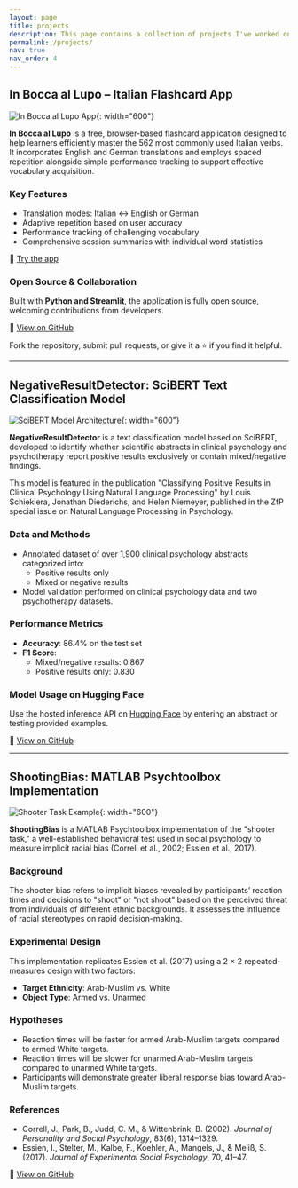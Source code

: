 ```yaml
---
layout: page
title: projects
description: This page contains a collection of projects I've worked on.
permalink: /projects/
nav: true
nav_order: 4
---
```



## In Bocca al Lupo – Italian Flashcard App

![In Bocca al Lupo App](https://schiekiera.github.io/assets/img/projects/inbocaallupo.jpg){: width="600"}

**In Bocca al Lupo** is a free, browser-based flashcard application designed to help learners efficiently master the 562 most commonly used Italian verbs. It incorporates English and German translations and employs spaced repetition alongside simple performance tracking to support effective vocabulary acquisition.

### Key Features
- Translation modes: Italian ↔ English or German
- Adaptive repetition based on user accuracy
- Performance tracking of challenging vocabulary
- Comprehensive session summaries with individual word statistics

🎯 [Try the app](https://inbocaallupo-9hvgzexhtsvwsanxjvfjd4.streamlit.app/)

### Open Source & Collaboration

Built with **Python and Streamlit**, the application is fully open source, welcoming contributions from developers.

📂 [View on GitHub](https://github.com/schiekiera/in_boca_al_lupo)

Fork the repository, submit pull requests, or give it a ⭐️ if you find it helpful.

---

## NegativeResultDetector: SciBERT Text Classification Model

![SciBERT Model Architecture](https://schiekiera.github.io/assets/img/publication_preview/scibert.png){: width="600"}

**NegativeResultDetector** is a text classification model based on SciBERT, developed to identify whether scientific abstracts in clinical psychology and psychotherapy report positive results exclusively or contain mixed/negative findings.

This model is featured in the publication "Classifying Positive Results in Clinical Psychology Using Natural Language Processing" by Louis Schiekiera, Jonathan Diederichs, and Helen Niemeyer, published in the ZfP special issue on Natural Language Processing in Psychology.

### Data and Methods
- Annotated dataset of over 1,900 clinical psychology abstracts categorized into:
  - Positive results only
  - Mixed or negative results
- Model validation performed on clinical psychology data and two psychotherapy datasets.

### Performance Metrics
- **Accuracy**: 86.4% on the test set
- **F1 Score**:
  - Mixed/negative results: 0.867
  - Positive results only: 0.830

### Model Usage on Hugging Face
Use the hosted inference API on [Hugging Face](https://huggingface.co/ClinicalMetaScience/NegativeResultDetector)
 by entering an abstract or testing provided examples.


📂 [View on GitHub](https://github.com/schiekiera/NegativeResultDetector)

---

## ShootingBias: MATLAB Psychtoolbox Implementation

![Shooter Task Example](https://www.frontiersin.org/files/Articles/483918/fpsyg-10-02140-HTML/image_m/fpsyg-10-02140-g001.jpg){: width="600"}

**ShootingBias** is a MATLAB Psychtoolbox implementation of the "shooter task," a well-established behavioral test used in social psychology to measure implicit racial bias (Correll et al., 2002; Essien et al., 2017).

### Background
The shooter bias refers to implicit biases revealed by participants’ reaction times and decisions to "shoot" or "not shoot" based on the perceived threat from individuals of different ethnic backgrounds. It assesses the influence of racial stereotypes on rapid decision-making.

### Experimental Design
This implementation replicates Essien et al. (2017) using a 2 × 2 repeated-measures design with two factors:

- **Target Ethnicity**: Arab-Muslim vs. White
- **Object Type**: Armed vs. Unarmed

### Hypotheses
- Reaction times will be faster for armed Arab-Muslim targets compared to armed White targets.
- Reaction times will be slower for unarmed Arab-Muslim targets compared to unarmed White targets.
- Participants will demonstrate greater liberal response bias toward Arab-Muslim targets.

### References
- Correll, J., Park, B., Judd, C. M., & Wittenbrink, B. (2002). *Journal of Personality and Social Psychology*, 83(6), 1314–1329.
- Essien, I., Stelter, M., Kalbe, F., Koehler, A., Mangels, J., & Meliß, S. (2017). *Journal of Experimental Social Psychology*, 70, 41–47.

📂 [View on GitHub](https://github.com/schiekiera/ShootingBias)


